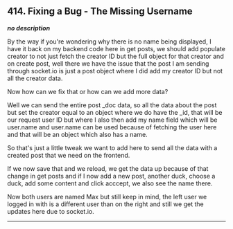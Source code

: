 ## 414. Fixing a Bug - The Missing Username

<strong><em>no description</em></strong>

By the way if you're wondering why there is no name being displayed, I have it
back on my backend code here in get posts, we should add populate creator to not
just fetch the creator ID but the full object for that creator and on create
post, well there we have the issue that the post I am sending through socket.io
is just a post object where I did add my creator ID but not all the creator
data. 

Now how can we fix that or how can we add more data? 

Well we can send the entire post _doc data, so all the data about the post but
set the creator equal to an object where we do have the _id, that will be our
request user ID but where I also then add my name field which will be user.name
and user.name can be used because of fetching the user here and that will be an
object which also has a name. 

So that's just a little tweak we want to add here to send all the data with a
created post that we need on the frontend. 

If we now save that and we reload, we get the data up because of that change in
get posts and if I now add a new post, another duck, choose a duck, add some
content and click acccept, we also see the name there. 

Now both users are named Max but still keep in mind, the left user we logged in
with is a different user than on the right and still we get the updates here due
to socket.io. 

---